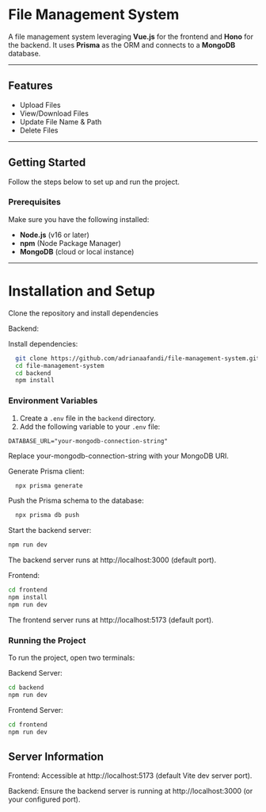 # File Management System
A file management system leveraging **Vue.js** for the frontend and **Hono** for the backend. It uses **Prisma** as the ORM and connects to a **MongoDB** database.

---
## Features
- Upload Files
- View/Download Files
- Update File Name & Path
- Delete Files

---
## Getting Started

Follow the steps below to set up and run the project.

### Prerequisites

Make sure you have the following installed:
- **Node.js** (v16 or later)
- **npm** (Node Package Manager)
- **MongoDB** (cloud or local instance)

---

# Installation and Setup
Clone the repository and install dependencies

Backend:

Install dependencies:
```bash
  git clone https://github.com/adrianaafandi/file-management-system.git
  cd file-management-system
  cd backend
  npm install
```

### Environment Variables

1. Create a `.env` file in the `backend` directory.
2. Add the following variable to your `.env` file:

```env
DATABASE_URL="your-mongodb-connection-string"
```
Replace your-mongodb-connection-string with your MongoDB URI.


Generate Prisma client:
```bash
  npx prisma generate
```

Push the Prisma schema to the database:
```bash
  npx prisma db push
```

Start the backend server:
```bash
npm run dev
```
The backend server runs at http://localhost:3000 (default port).

Frontend: 
```bash
cd frontend
npm install
npm run dev
```
The frontend server runs at http://localhost:5173 (default port).


### Running the Project
To run the project, open two terminals:

Backend Server:
```bash
cd backend
npm run dev
```
Frontend Server: 
```bash
cd frontend
npm run dev
```

## Server Information
Frontend: Accessible at http://localhost:5173 (default Vite dev server port).

Backend: Ensure the backend server is running at http://localhost:3000 (or your configured port).



